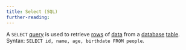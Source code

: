 ```yaml
---
title: Select (SQL)
further-reading:
---
```




A `SELECT` [query](/query-databases) is used to retrieve [rows](/row-database) of [data](/data) from a [database](/database) [table](/table-databases). Syntax: `SELECT id, name, age, birthdate FROM people`.
